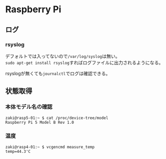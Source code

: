 # Raspberry Pi

## ログ

### rsyslog

デフォルトでは入ってないので`/var/log/syslog`は無い。  
`sudo apt-get install rsyslog`すればログファイルに出力されるようになる。

rsyslogが無くても`journalctl`でログは確認できる。

## 状態取得

### 本体モデル名の確認

```console
zaki@rasp5-01:~ $ cat /proc/device-tree/model 
Raspberry Pi 5 Model B Rev 1.0
```

### 温度

```console
zaki@rasp4-01:~ $ vcgencmd measure_temp
temp=44.3'C
```
